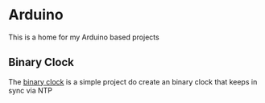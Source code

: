 # Arduino
This is a home for my Arduino based projects

## Binary Clock
The [binary clock](binary_clock/README.md) is a simple project do create an binary clock that keeps in sync via NTP